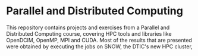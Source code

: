 # Parallel and Distributed Computing
This repository contains projects and exercises from a Parallel and Distributed Computing course, covering HPC tools and libraries like OpenDCIM, OpenMP, MPI and CUDA. Most of the results that are presented were obtained by executing the jobs on SNOW, the DTIC's new HPC cluster,

